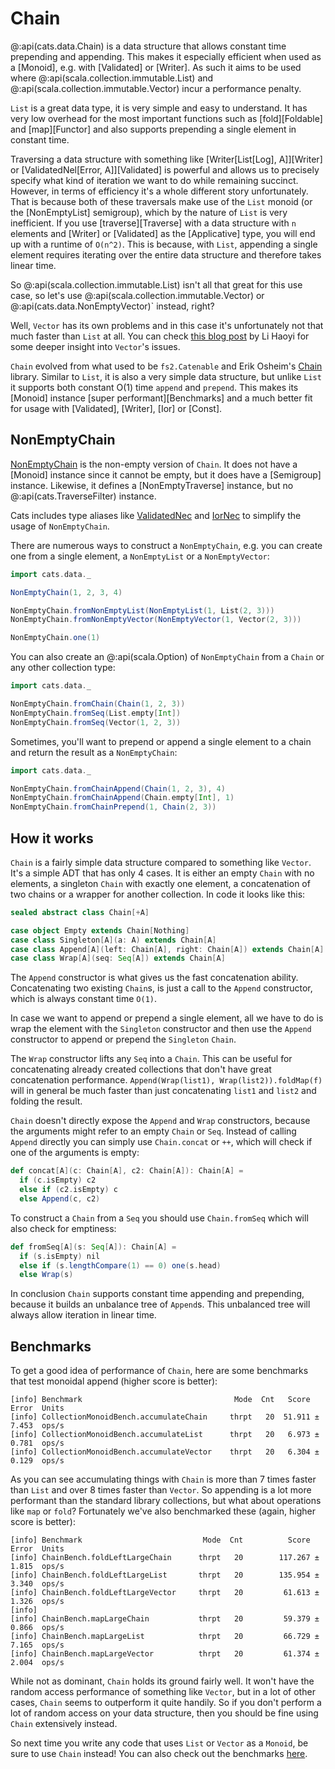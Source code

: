 # Chain

@:api(cats.data.Chain) is a data structure that allows constant time prepending and appending.
This makes it especially efficient when used as a [Monoid], e.g. with [Validated] or [Writer].
As such it aims to be used where @:api(scala.collection.immutable.List) and @:api(scala.collection.immutable.Vector) incur a performance penalty.

`List` is a great data type, it is very simple and easy to understand.
It has very low overhead for the most important functions such as [fold][Foldable] and [map][Functor] and also supports prepending a single element in constant time.

Traversing a data structure with something like [Writer\[List\[Log\], A\]][Writer] or [ValidatedNel\[Error, A\]][Validated] is powerful and allows us to precisely specify what kind of iteration we want to do while remaining succinct.
However, in terms of efficiency it's a whole different story unfortunately.
That is because both of these traversals make use of the `List` monoid (or the [NonEmptyList] semigroup), which by the nature of `List` is very inefficient.
If you use [traverse][Traverse] with a data structure with `n` elements and [Writer] or [Validated] as the [Applicative] type, you will end up with a runtime of `O(n^2)`.
This is because, with `List`, appending a single element requires iterating over the entire data structure and therefore takes linear time.

So @:api(scala.collection.immutable.List) isn't all that great for this use case, so let's use @:api(scala.collection.immutable.Vector) or @:api(cats.data.NonEmptyVector)` instead, right?

Well, `Vector` has its own problems and in this case it's unfortunately not that much faster than `List` at all. You can check [this blog post](http://www.lihaoyi.com/post/BenchmarkingScalaCollections.html#vectors-are-ok) by Li Haoyi for some deeper insight into `Vector`'s issues.


`Chain` evolved from what used to be `fs2.Catenable` and Erik Osheim's [Chain](https://github.com/non/chain ) library.
Similar to `List`, it is also a very simple data structure, but unlike `List` it supports both constant O(1) time `append` and `prepend`.
This makes its [Monoid] instance [super performant][Benchmarks] and a much better fit for usage with [Validated], [Writer], [Ior] or [Const].


## NonEmptyChain 

[NonEmptyChain][nec] is the non-empty version of `Chain`.
It does not have a [Monoid] instance since it cannot be empty, but it does have a [Semigroup] instance.
Likewise, it defines a [NonEmptyTraverse] instance, but no @:api(cats.TraverseFilter) instance.

Cats includes type aliases like [ValidatedNec](validated.md#meeting-applicative) and [IorNec](ior.md#using-with-nonemptychain) to simplify the usage of `NonEmptyChain`.

There are numerous ways to construct a `NonEmptyChain`, e.g. you can create one from a single element, a `NonEmptyList` or a `NonEmptyVector`:

```scala mdoc
import cats.data._

NonEmptyChain(1, 2, 3, 4)

NonEmptyChain.fromNonEmptyList(NonEmptyList(1, List(2, 3)))
NonEmptyChain.fromNonEmptyVector(NonEmptyVector(1, Vector(2, 3)))

NonEmptyChain.one(1)
```



You can also create an @:api(scala.Option) of `NonEmptyChain` from a `Chain` or any other collection type:

```scala mdoc
import cats.data._

NonEmptyChain.fromChain(Chain(1, 2, 3))
NonEmptyChain.fromSeq(List.empty[Int])
NonEmptyChain.fromSeq(Vector(1, 2, 3))
```

Sometimes, you'll want to prepend or append a single element to a chain and return the result as a `NonEmptyChain`:

```scala mdoc
import cats.data._

NonEmptyChain.fromChainAppend(Chain(1, 2, 3), 4)
NonEmptyChain.fromChainAppend(Chain.empty[Int], 1)
NonEmptyChain.fromChainPrepend(1, Chain(2, 3))
```
## How it works

`Chain` is a fairly simple data structure compared to something like `Vector`.
It's a simple ADT that has only 4 cases.
It is either an empty `Chain` with no elements, a singleton `Chain` with exactly one element, a concatenation of two chains or a wrapper for another collection.
In code it looks like this:

```scala mdoc
sealed abstract class Chain[+A]

case object Empty extends Chain[Nothing]
case class Singleton[A](a: A) extends Chain[A]
case class Append[A](left: Chain[A], right: Chain[A]) extends Chain[A]
case class Wrap[A](seq: Seq[A]) extends Chain[A]
```

The `Append` constructor is what gives us the fast concatenation ability.
Concatenating two existing `Chain`s, is just a call to the `Append` constructor, which is always constant time `O(1)`.

In case we want to append or prepend a single element,
 all we have to do is wrap the element with the `Singleton` constructor and then use the `Append` constructor to append or prepend the `Singleton` `Chain`.

The `Wrap` constructor lifts any `Seq` into a `Chain`.
This can be useful for concatenating already created collections that don't have great concatenation performance.
`Append(Wrap(list1), Wrap(list2)).foldMap(f)` will in general be much faster than just concatenating `list1` and `list2` and folding the result.

`Chain` doesn't directly expose the `Append` and `Wrap` constructors, because the arguments might refer to an empty `Chain` or `Seq`.
Instead of calling `Append` directly you can simply use `Chain.concat` or `++`, which will check if one of the arguments is empty:

```scala
def concat[A](c: Chain[A], c2: Chain[A]): Chain[A] =
  if (c.isEmpty) c2
  else if (c2.isEmpty) c
  else Append(c, c2)
```

To construct a `Chain` from a `Seq` you should use `Chain.fromSeq` which will also check for emptiness:

```scala
def fromSeq[A](s: Seq[A]): Chain[A] =
  if (s.isEmpty) nil
  else if (s.lengthCompare(1) == 0) one(s.head)
  else Wrap(s)
```

In conclusion `Chain` supports constant time appending and prepending, because it builds an unbalance tree of `Append`s.
This unbalanced tree will always allow iteration in linear time. 

## Benchmarks

To get a good idea of performance of `Chain`, here are some benchmarks that test monoidal append (higher score is better):

```
[info] Benchmark                                  Mode  Cnt   Score   Error  Units
[info] CollectionMonoidBench.accumulateChain     thrpt   20  51.911 ± 7.453  ops/s
[info] CollectionMonoidBench.accumulateList      thrpt   20   6.973 ± 0.781  ops/s
[info] CollectionMonoidBench.accumulateVector    thrpt   20   6.304 ± 0.129  ops/s
```

As you can see accumulating things with `Chain` is more than 7 times faster than `List` and over 8 times faster than `Vector`.
So appending is a lot more performant than the standard library collections, but what about operations like `map` or `fold`?
Fortunately we've also benchmarked these (again, higher score is better):

```
[info] Benchmark                           Mode  Cnt          Score         Error  Units
[info] ChainBench.foldLeftLargeChain      thrpt   20        117.267 ±       1.815  ops/s
[info] ChainBench.foldLeftLargeList       thrpt   20        135.954 ±       3.340  ops/s
[info] ChainBench.foldLeftLargeVector     thrpt   20         61.613 ±       1.326  ops/s
[info]
[info] ChainBench.mapLargeChain           thrpt   20         59.379 ±       0.866  ops/s
[info] ChainBench.mapLargeList            thrpt   20         66.729 ±       7.165  ops/s
[info] ChainBench.mapLargeVector          thrpt   20         61.374 ±       2.004  ops/s
```

While not as dominant, `Chain` holds its ground fairly well.
It won't have the random access performance of something like `Vector`, but in a lot of other cases, `Chain` seems to outperform it quite handily.
So if you don't perform a lot of random access on your data structure, then you should be fine using `Chain` extensively instead.

So next time you write any code that uses `List` or `Vector` as a `Monoid`, be sure to use `Chain` instead!
You can also check out the benchmarks [here](https://github.com/typelevel/cats/blob/v1.3.0/bench/src/main/scala/cats/bench).

[nec]: @API_LINK_BASE@/cats/data/index.html#NonEmptyChain:cats.data.NonEmptyChainImpl.type